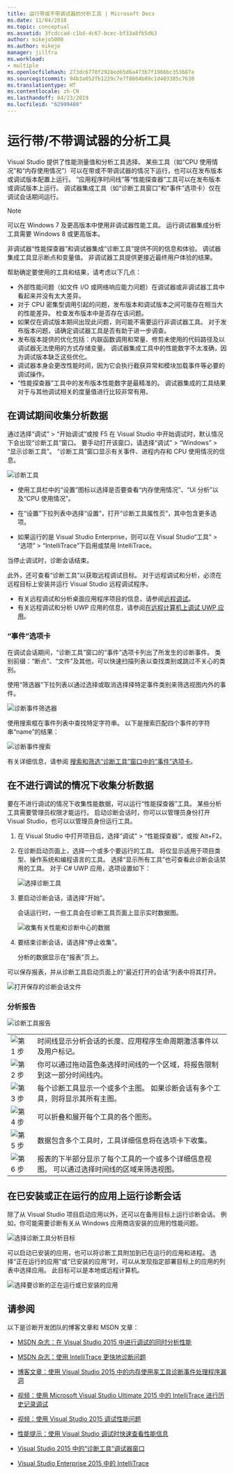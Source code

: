 ```yaml
---
title: 运行带或不带调试器的分析工具 | Microsoft Docs
ms.date: 11/04/2018
ms.topic: conceptual
ms.assetid: 3fcdccad-c1bd-4c67-bcec-bf33a8fb5d63
author: mikejo5000
ms.author: mikejo
manager: jillfra
ms.workload:
- multiple
ms.openlocfilehash: 273dc6770f2928ed65d6a473b7f1986bc353687e
ms.sourcegitcommit: 94b3a052fb1229c7e7f8804b09c1d403385c7630
ms.translationtype: HT
ms.contentlocale: zh-CN
ms.lasthandoff: 04/23/2019
ms.locfileid: "62999480"
---
```

# <a name="run-profiling-tools-with-or-without-the-debugger"></a>运行带/不带调试器的分析工具

Visual Studio 提供了性能测量值和分析工具选择。 某些工具（如“CPU 使用情况”和“内存使用情况”）可以在带或不带调试器的情况下运行，也可以在发布版本或调试版本配置上运行。 “应用程序时间线”等“性能探查器”工具可以在发布版本或调试版本上运行。 调试器集成工具（如“诊断工具窗口”和“事件”选项卡）仅在调试会话期间运行。

>[!NOTE]
>可以在 Windows 7 及更高版本中使用非调试器性能工具。 运行调试器集成分析工具需要 Windows 8 或更高版本。

非调试器“性能探查器”和调试器集成“诊断工具”提供不同的信息和体验。 调试器集成工具显示断点和变量值。 非调试器工具提供更接近最终用户体验的结果。

帮助确定要使用的工具和结果，请考虑以下几点：

- 外部性能问题（如文件 I/O 或网络响应能力问题）在调试器或非调试器工具中看起来并没有太大差异。
- 对于 CPU 密集型调用引起的问题，发布版本和调试版本之间可能存在相当大的性能差异。 检查发布版本中是否存在该问题。
- 如果仅在调试版本期间出现此问题，则可能不需要运行非调试器工具。 对于发布版本问题，请确定调试器工具是否有助于进一步调查。
- 发布版本提供的优化包括：内联函数调用和常量、修剪未使用的代码路径及以调试器无法使用的方式存储变量。 调试器集成工具中的性能数字不太准确，因为调试版本缺乏这些优化。
- 调试器本身会更改性能时间，因为它会执行截获异常和模块加载事件等必要的调试操作。
- “性能探查器”工具中的发布版本性能数字是最精准的。 调试器集成的工具结果对于与其他调试相关的度量值进行比较非常有用。

## <a name="BKMK_Quick_start__Collect_diagnostic_data"></a> 在调试期间收集分析数据

通过选择“调试” > “开始调试”或按 F5 在 Visual Studio 中开始调试时，默认情况下会出现“诊断工具”窗口。 要手动打开该窗口，请选择“调试” > “Windows” > “显示诊断工具”。 “诊断工具”窗口显示有关事件、进程内存和 CPU 使用情况的信息。

![诊断工具](../profiling/media/diagnostictools-update1.png "Diagnostic Tools")

- 使用工具栏中的“设置”图标以选择是否要查看“内存使用情况”、“UI 分析”以及“CPU 使用情况”。

- 在“设置”下拉列表中选择“设置”，打开“诊断工具属性页”，其中包含更多选项。

- 如果运行的是 Visual Studio Enterprise，则可以在 Visual Studio“工具” > “选项” > “IntelliTrace”下启用或禁用 IntelliTrace。

当停止调试时，诊断会话结束。

此外，还可查看“诊断工具”以获取远程调试目标。 对于远程调试和分析，必须在远程目标上安装并运行 Visual Studio 远程调试程序。
- 有关远程调试和分析桌面应用程序项目的信息，请参阅[远程调试](../debugger/remote-debugging.md)。
- 有关远程调试和分析 UWP 应用的信息，请参阅[在远程计算机上调试 UWP 应用](../debugger/run-windows-store-apps-on-a-remote-machine.md)。

### <a name="the-events-tab"></a>“事件”选项卡

在调试会话期间，“诊断工具”窗口的“事件”选项卡列出了所发生的诊断事件。 类别前缀：“断点”、“文件”及其他，可以快速扫描列表以查找类别或跳过不关心的类别。

使用“筛选器”下拉列表以通过选择或取消选择择特定事件类别来筛选视图内外的事件。

![诊断事件筛选器](../profiling/media/diagnosticeventfilter.png "Diagnostic Event Filter")

使用搜索框在事件列表中查找特定字符串。 以下是搜索匹配四个事件的字符串“name”的结果：

![诊断事件搜索](../profiling/media/diagnosticseventsearch.png "Diagnostic Event Search")

有关详细信息，请参阅 [搜索和筛选“诊断工具”窗口中的“事件”选项卡](https://devblogs.microsoft.com/devops/searching-and-filtering-the-events-tab-of-the-diagnostic-tools-window/)。

## <a name="collect-profiling-data-without-debugging"></a>在不进行调试的情况下收集分析数据

要在不进行调试的情况下收集性能数据，可以运行“性能探查器”工具。 某些分析工具需要管理员权限才能运行。 启动诊断会话时，你可以以管理员身份打开 Visual Studio，也可以以管理员身份运行工具。

1. 在 Visual Studio 中打开项目后，选择“调试” > “性能探查器”，或按 Alt+F2。

1. 在诊断启动页面上，选择一个或多个要运行的工具。 将仅显示适用于项目类型、操作系统和编程语言的工具。 选择“显示所有工具”也可查看此诊断会话禁用的工具。 对于 C# UWP 应用，选项设置如下：

   ![选择诊断工具](../profiling/media/diag_selecttool.png "DIAG_SelectTool")

1. 要启动诊断会话，请选择“开始”。

   会话运行时，一些工具会在诊断工具页面上显示实时数据图。

    ![收集有关性能和诊断中心的数据](../profiling/media/pdhub_collectdata.png "中心收集数据")

1. 要结束诊断会话，请选择“停止收集”。

   分析的数据显示在“报表”页上。

可以保存报表，并从诊断工具启动页面上的“最近打开的会话”列表中将其打开。

![打开保存的诊断会话文件](../profiling/media/pdhub_openexistingdiagsession.png "PDHUB_OpenExistingDiagSession")

### <a name="the-profiling-report"></a>分析报告
 ![诊断工具报告](../profiling/media/diag_report.png "DIAG_Report")

|||
|-|-|
|![第 1 步](../profiling/media/procguid_1.png "ProcGuid_1")|时间线显示分析会话的长度、应用程序生命周期激活事件以及用户标记。|
|![第 2 步](../profiling/media/procguid_2.png "ProcGuid_2")|你可以通过拖动蓝色条选择时间线的一个区域，将报告限制到这一部分时间线内。|
|![第 3 步](../profiling/media/procguid_3.png "ProcGuid_3")|每个诊断工具显示一个或多个主图。 如果诊断会话有多个工具，则将显示其所有主图。|
|![第 4 步](../profiling/media/procguid_4.png "ProcGuid_4")|可以折叠和展开每个工具的各个图形。|
|![第 5 步](../profiling/media/procguid_6.png "ProcGuid_6")|数据包含多个工具时，工具详细信息将在选项卡下收集。|
|![第 6 步](../profiling/media/procguid_6a.png "ProcGuid_6a")|报表的下半部分显示了每个工具的一个或多个详细信息视图。 可以通过选择时间线的区域来筛选视图。|

## <a name="run-diagnostic-sessions-on-installed-or-running-apps"></a>在已安装或正在运行的应用上运行诊断会话

 除了从 Visual Studio 项目启动应用以外，还可以在备用目标上运行诊断会话。 例如，你可能需要诊断有关从 Windows 应用商店安装的应用的性能问题。

 ![选择诊断工具分析目标](../profiling/media/pdhub_chooseanalysistarget.png "PDHUB_ChooseAnalysisTarget")

 可以启动已安装的应用，也可以将诊断工具附加到已在运行的应用和进程。 选择“正在运行的应用”或“已安装的应用”时，可以从发现指定部署目标上的应用的列表中选择应用。 此目标可以是本地或远程计算机。

 ![选择要诊断的正在运行或已安装的应用](../profiling/media/pdhub_selectrunningapp.png "PDHUB_SelectRunningApp")

## <a name="see-also"></a>请参阅

以下是诊断开发团队的博客文章和 MSDN 文章：
- [MSDN 杂志：在 Visual Studio 2015 中进行调试的同时分析性能](https://msdn.microsoft.com/magazine/dn973013.aspx)

- [MSDN 杂志：使用 IntelliTrace 更快地诊断问题](https://msdn.microsoft.com/magazine/dn973014.aspx)

- [博客文章：使用 Visual Studio 2015 中的内存使用率工具诊断事件处理程序漏洞](https://devblogs.microsoft.com/devops/diagnosing-event-handler-leaks-with-the-memory-usage-tool-in-visual-studio-2015/)

- [视频：使用 Microsoft Visual Studio Ultimate 2015 中的 IntelliTrace 进行历史记录调试](https://channel9.msdn.com/Events/Ignite/2015/BRK3716)

- [视频：使用 Visual Studio 2015 调试性能问题](https://channel9.msdn.com/Events/Build/2015/3-731)

- [性能提示：使用 Visual Studio 调试时快速查看性能信息](https://devblogs.microsoft.com/devops/perftips-performance-information-at-a-glance-while-debugging-with-visual-studio/)

- [Visual Studio 2015 中的“诊断工具”调试器窗口](https://devblogs.microsoft.com/devops/diagnostic-tools-debugger-window-in-visual-studio-2015/)

- [Visual Studio Enterprise 2015 中的 IntelliTrace](https://devblogs.microsoft.com/devops/intellitrace-in-visual-studio-ultimate-2015/)

